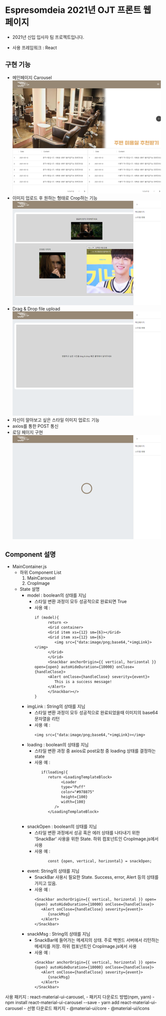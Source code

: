 # Espresomdeia 2021년 OJT 프론트 웹 페이지

- 2021년 신입 입사자 팀 프로젝트입니다.

- 사용 프레임워크 : React
## 구현 기능
   - 메인페이지 Carousel
![image](./figure/main.png)
   - 이미지 업로드 후 원하는 형태로 Crop하는 기능
![image](./figure/crop.png)
   - Drag & Drop file upload
![image](./figure/d&d.png)
   - 자신이 알아보고 싶은 스타일 이미지 업로드 기능
   - axios를 통한 POST 통신
   - 로딩 페이지 구현
![image](./figure/loading.png)

## Component 설명
- MainContainer.js
   -  하위 Component List
        1. MainCarousel
        2. CropImage
   - State 설명
     - model : boolean의 상태를 지님
       - 스타일 변환 과정이 모두 성공적으로 완료되면 True
       - 사용 예 :
         ```
         if (model){
               return <>
               <Grid container>
               <Grid item xs={12} sm={6}></Grid>
               <Grid item xs={12} sm={6}>
                  <img src={"data:image/png;base64,"+imgLink}></img>
               </Grid>
               </Grid>
               <Snackbar anchorOrigin={{ vertical, horizontal }} open={open} autoHideDuration={10000} onClose={handleClose}>
               <Alert onClose={handleClose} severity={event}>
                  This is a success message!
               </Alert>
               </Snackbar></>
         }
         ```
     - imgLink : String의 상태를 지님
       - 스타일 변환 과정이 모두 성공적으로 완료되었을때 이미지의 base64 문자열을 리턴
       - 사용 예 :
         ```
         <img src={"data:image/png;base64,"+imgLink}></img>
         ```
      - loading : boolean의 상태를 지님
        - 스타일 변환 과정 중 axios로 post요청 중 loading 상태를 결정하는 state
        - 사용 예 :
            ```
               if(loading){
                  return <LoadingTemplateBlock>
                        <Loader
                        type="Puff"
                        color="#978875"
                        height={100}
                        width={100} 
                     />
                  </LoadingTemplateBlock>
                  
            ```
      - snackOpen : boolean의 상태를 지님
        - 스타일 변환 과정에서 성공 혹은 에러 상태를 나타내기 위한 'SnackBar' 사용을 위한 State. 하위 컴포넌트인 CropImage.js에서 사용
        - 사용 예 : 
            ```
                  const {open, vertical, horizontal} = snackOpen;
            ```
      -  event: String의 상태를 지님
         -  SnackBar 사용시 필요한 State. Success, error, Alert 등의 상태를 가지고 있음.
         -  사용 예 :
            ```
            <Snackbar anchorOrigin={{ vertical, horizontal }} open={open} autoHideDuration={10000} onClose={handleClose}>
               <Alert onClose={handleClose} severity={event}>
                  {snackMsg}
               </Alert>
            </Snackbar>
            ```
      - snackMsg : String의 상태를 지님
        - SnackBar에 들어가는 메세지의 상태. 주로 백엔드 서버에서 리턴하는 메세지를 저장. 하위 컴포넌트인 CropImage.js에서 사용
        - 사용 예 :
            ```
            <Snackbar anchorOrigin={{ vertical, horizontal }} open={open} autoHideDuration={10000} onClose={handleClose}>
               <Alert onClose={handleClose} severity={event}>
                  {snackMsg}
               </Alert>
            </Snackbar>
            ```
사용 패키지 : react-material-ui-carousel, 
    - 패키지 다운로드 방법(npm, yarn)
      - npm install react-material-ui-carousel --save
      - yarn add react-material-ui-carousel
    - 선행 다운로드 패키지
      - @material-ui/core
      - @material-ui/icons